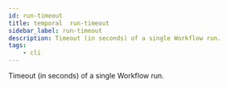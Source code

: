 ```yaml
---
id: run-timeout
title: temporal  run-timeout
sidebar_label: run-timeout
description: Timeout (in seconds) of a single Workflow run. 
tags:
    - cli
---
```


Timeout (in seconds) of a single Workflow run.
